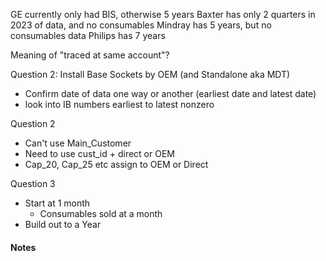 
GE currently only had BIS, otherwise 5 years
Baxter has only 2 quarters in 2023 of data, and no consumables
Mindray has 5 years, but no consumables data
Philips has 7 years

Meaning of "traced at same account"?



Question 2:
Install Base Sockets by OEM (and Standalone aka MDT)

- Confirm date of data one way or another (earliest date and latest date)
- look into IB numbers earliest to latest nonzero

Question 2
- Can't use Main_Customer
- Need to use cust_id + direct or OEM
- Cap_20, Cap_25 etc assign to OEM or Direct

Question 3
- Start at 1 month
	- Consumables sold at a month
- Build out to a Year

#### Notes
